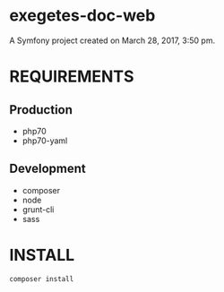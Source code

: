 exegetes-doc-web
================

A Symfony project created on March 28, 2017, 3:50 pm.

# REQUIREMENTS


## Production

* php70
* php70-yaml

## Development

* composer
* node
* grunt-cli
* sass

# INSTALL

```
composer install
```